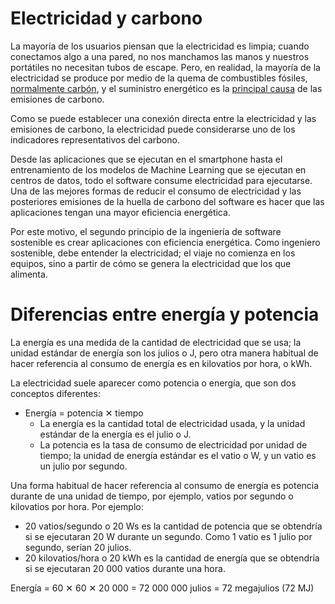 # Electricidad y carbono

La mayoría de los usuarios piensan que la electricidad es limpia; cuando conectamos algo a una pared, no nos manchamos las manos y nuestros portátiles no necesitan tubos de escape. Pero, en realidad, la mayoría de la electricidad se produce por medio de la quema de combustibles fósiles, [normalmente carbón](https://ourworldindata.org/grapher/electricity-prod-source-stacked), y el suministro energético es la [principal causa](https://www.eea.europa.eu/data-and-maps/daviz/change-of-co2-eq-emissions-2#tab-chart_4) de las emisiones de carbono.

Como se puede establecer una conexión directa entre la electricidad y las emisiones de carbono, la electricidad puede considerarse uno de los indicadores representativos del carbono.

Desde las aplicaciones que se ejecutan en el smartphone hasta el entrenamiento de los modelos de Machine Learning que se ejecutan en centros de datos, todo el software consume electricidad para ejecutarse. Una de las mejores formas de reducir el consumo de electricidad y las posteriores emisiones de la huella de carbono del software es hacer que las aplicaciones tengan una mayor eficiencia energética.

Por este motivo, el segundo principio de la ingeniería de software sostenible es crear aplicaciones con eficiencia energética.
Como ingeniero sostenible, debe entender la electricidad; el viaje no comienza en los equipos, sino a partir de cómo se genera la electricidad que los que alimenta.

# Diferencias entre energía y potencia

La energía es una medida de la cantidad de electricidad que se usa; la unidad estándar de energía son los julios o J, pero otra manera habitual de hacer referencia al consumo de energía es en kilovatios por hora, o kWh.

La electricidad suele aparecer como potencia o energía, que son dos conceptos diferentes:
- Energía = potencia ✕ tiempo
  - La energía es la cantidad total de electricidad usada, y la unidad estándar de la energía es el julio o J.
  - La potencia es la tasa de consumo de electricidad por unidad de tiempo; la unidad de energía estándar es el vatio o W, y un vatio es un julio por segundo.

Una forma habitual de hacer referencia al consumo de energía es potencia durante de una unidad de tiempo, por ejemplo, vatios por segundo o kilovatios por hora. Por ejemplo:

- 20 vatios/segundo o 20 Ws es la cantidad de potencia que se obtendría si se ejecutaran 20 W durante un segundo. Como 1 vatio es 1 julio por segundo, serían 20 julios.
- 20 kilovatios/hora o 20 kWh es la cantidad de energía que se obtendría si se ejecutaran 20 000 vatios durante una hora.

Energía = 60 ✕ 60 ✕ 20 000 = 72 000 000 julios = 72 megajulios (72 MJ)
